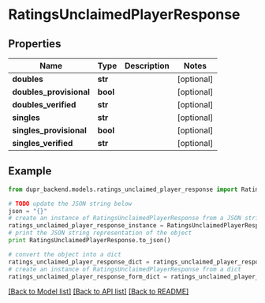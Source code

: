 # RatingsUnclaimedPlayerResponse


## Properties
Name | Type | Description | Notes
------------ | ------------- | ------------- | -------------
**doubles** | **str** |  | [optional] 
**doubles_provisional** | **bool** |  | [optional] 
**doubles_verified** | **str** |  | [optional] 
**singles** | **str** |  | [optional] 
**singles_provisional** | **bool** |  | [optional] 
**singles_verified** | **str** |  | [optional] 

## Example

```python
from dupr_backend.models.ratings_unclaimed_player_response import RatingsUnclaimedPlayerResponse

# TODO update the JSON string below
json = "{}"
# create an instance of RatingsUnclaimedPlayerResponse from a JSON string
ratings_unclaimed_player_response_instance = RatingsUnclaimedPlayerResponse.from_json(json)
# print the JSON string representation of the object
print RatingsUnclaimedPlayerResponse.to_json()

# convert the object into a dict
ratings_unclaimed_player_response_dict = ratings_unclaimed_player_response_instance.to_dict()
# create an instance of RatingsUnclaimedPlayerResponse from a dict
ratings_unclaimed_player_response_form_dict = ratings_unclaimed_player_response.from_dict(ratings_unclaimed_player_response_dict)
```
[[Back to Model list]](../README.md#documentation-for-models) [[Back to API list]](../README.md#documentation-for-api-endpoints) [[Back to README]](../README.md)


